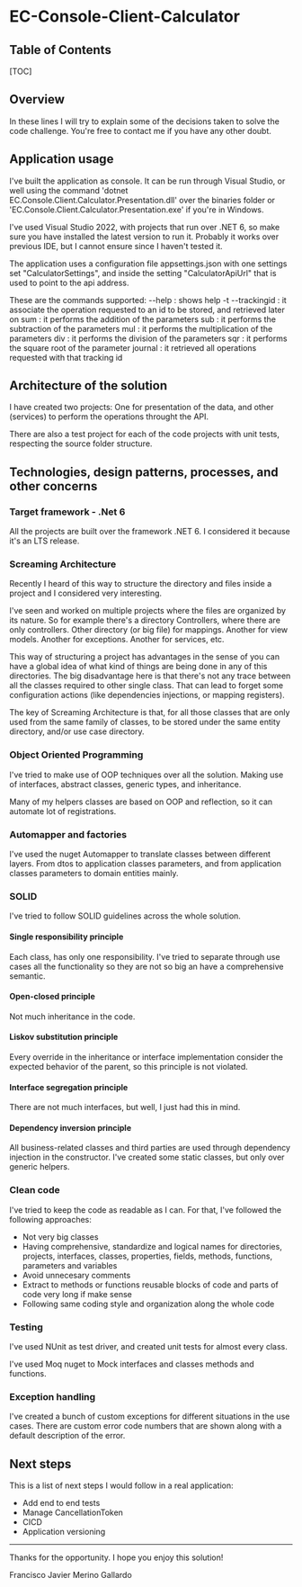 # EC-Console-Client-Calculator

## Table of Contents

[TOC]

## Overview
In these lines I will try to explain some of the decisions taken to solve the code challenge. You're free to contact me if you have any other doubt.

## Application usage
I've built the application as console. It can be run through Visual Studio, or well using the command 'dotnet EC.Console.Client.Calculator.Presentation.dll' over the binaries folder or 'EC.Console.Client.Calculator.Presentation.exe' if you're in Windows.

I've used Visual Studio 2022, with projects that run over .NET 6, so make sure you have installed the latest version to run it. Probably it works over previous IDE, but I cannot ensure since I haven't tested it.

The application uses a configuration file appsettings.json with one settings set "CalculatorSettings", and inside the setting "CalculatorApiUrl" that is used to point to the api address.

These are the commands supported:
--help : shows help
-t --trackingid <trackingId> : it associate the operation requested to an id to be stored, and retrieved later on
sum <listOfAddendsSplittedByWhiteSpace> : it performs the addition of the parameters
sub <minuend> <subtrahend> : it performs the subtraction of the parameters
mul <listOfFactorsSplittedByWhiteSpace> : it performs the multiplication of the parameters
div <dividend> <divisor> : it performs the division of the parameters
sqr <number> : it performs the square root of the parameter
journal <trackingId> : it retrieved all operations requested with that tracking id

## Architecture of the solution
I have created two projects: One for presentation of the data, and other (services) to perform the operations throught the API.

There are also a test project for each of the code projects with unit tests, respecting the source folder structure.


## Technologies, design patterns, processes, and other concerns

### Target framework - .Net 6
All the projects are built over the framework .NET 6. I considered it because it's an LTS release.

### Screaming Architecture
Recently I heard of this way to structure the directory and files inside a project and I considered very interesting.

I've seen and worked on multiple projects where the files are organized by its nature. So for example there's a directory Controllers, where there are only controllers. Other directory (or big file) for mappings. Another for view models. Another for exceptions. Another for services, etc.

This way of structuring a project has advantages in the sense of you can have a global idea of what kind of things are being done in any of this directories. The big disadvantage here is that there's not any trace between all the classes required to other single class. That can lead to forget some configuration actions (like dependencies injections, or mapping registers).

The key of Screaming Architecture is that, for all those classes that are only used from the same family of classes, to be stored under the same entity directory, and/or use case directory.

### Object Oriented Programming
I've tried to make use of OOP techniques over all the solution. Making use of interfaces, abstract classes, generic types, and inheritance.

Many of my helpers classes are based on OOP and reflection, so it can automate lot of registrations.

### Automapper and factories
I've used the nuget Automapper to translate classes between different layers. From dtos to application classes parameters, and from application classes parameters to domain entities mainly.

### SOLID
I've tried to follow SOLID guidelines across the whole solution.

#### Single responsibility principle
Each class, has only one responsibility. I've tried to separate through use cases all the functionality so they are not so big an have a comprehensive semantic.

#### Open-closed principle
Not much inheritance in the code.

#### Liskov substitution principle
Every override in the inheritance or interface implementation consider the expected behavior of the parent, so this principle is not violated.

#### Interface segregation principle
There are not much interfaces, but well, I just had this in mind.

#### Dependency inversion principle
All business-related classes and third parties are used through dependency injection in the constructor. I've created some static classes, but only over generic helpers.

### Clean code
I've tried to keep the code as readable as I can. For that, I've followed the following approaches:

* Not very big classes
* Having comprehensive, standardize and logical names for directories, projects, interfaces, classes, properties, fields, methods, functions, parameters and variables
* Avoid unnecesary comments
* Extract to methods or functions reusable blocks of code and parts of code very long if make sense
* Following same coding style and organization along the whole code

### Testing
I've used NUnit as test driver, and created unit tests for almost every class.

I've used Moq nuget to Mock interfaces and classes methods and functions.

### Exception handling
I've created a bunch of custom exceptions for different situations in the use cases. There are custom error code numbers that are shown along with a default description of the error.


## Next steps
This is a list of next steps I would follow in a real application:
* Add end to end tests
* Manage CancellationToken
* CICD
* Application versioning

---

Thanks for the opportunity. I hope you enjoy this solution!

Francisco Javier Merino Gallardo
